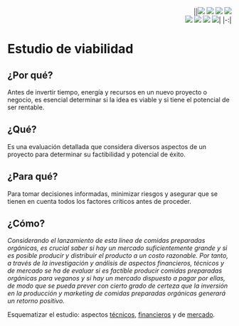 <div align=right>

||[![](https://img.shields.io/badge/-Inicio-FFF?style=flat&logo=Emlakjet&logoColor=black)](/README.md) [![](https://img.shields.io/badge/-Introducción-FFF?style=flat&logo=abbrobotstudio&logoColor=black)](/documentos/intro.md) [![](https://img.shields.io/badge/-Modelos_de_lenguaje-FFF?style=flat&logo=LiveChat&logoColor=black)](/documentos/LLMs.md) [![](https://img.shields.io/badge/-Panorámica-FFF?style=flat&logo=openstreetmap&logoColor=black)](/documentos/panoramica.md)<br>  [![](https://img.shields.io/badge/-Prompts-FFF?style=flat&logo=Proton&logoColor=black)](/documentos/prompts/README.md) [![](https://img.shields.io/badge/-Ing,_de_prompts-FFF?style=flat&logo=googleearthengine&logoColor=black)](/documentos/ingenieriaDePrompts/README.md) [![](https://img.shields.io/badge/-Patrones-FFF?style=flat&logo=textpattern&logoColor=black)](/documentos/ingenieriaDePrompts/patrones/README.md) [![](https://img.shields.io/badge/-Casos_de_uso-FFF?style=flat&logo=gitbook&logoColor=black)](/documentos/casosDeUso/README.md)|
|-:|

</div>

# Estudio de viabilidad

## ¿Por qué?

Antes de invertir tiempo, energía y recursos en un nuevo proyecto o negocio, es esencial determinar si la idea es viable y si tiene el potencial de ser rentable.

## ¿Qué?

Es una evaluación detallada que considera diversos aspectos de un proyecto para determinar su factibilidad y potencial de éxito.

## ¿Para qué?

Para tomar decisiones informadas, minimizar riesgos y asegurar que se tienen en cuenta todos los factores críticos antes de proceder.

## ¿Cómo?

*Considerando el lanzamiento de esta línea de comidas preparadas orgánicas, es crucial saber si hay un mercado suficientemente grande y si es posible producir y distribuir el producto a un costo razonable. Por tanto, a través de la investigación y análisis de aspectos financieros, técnicos y de mercado se ha de evaluar si es factible producir comidas preparadas orgánicas para veganos y si hay un mercado dispuesto a pagar por ellas, de modo que se pueda prever con cierto grado de certeza que la inversión en la producción y marketing de comidas preparadas orgánicas generará un retorno positivo.*

Esquematizar el estudio: aspectos [técnicos](aspectosTecnicos.md), [financieros](aspectosFinancieros.md) y de [mercado](aspectosDeMercado.md).